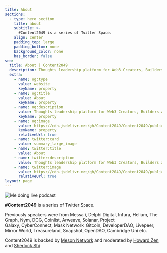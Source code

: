 ```yaml
---
title: About
sections:
  - type: hero_section
    title: about
    subtitle: >-
      #Content2049 is a series of Twitter Space.
    align: center
    padding_top: large
    padding_bottom: none
    background_color: none
    has_border: false
seo:
  title: About | Content2049
  description: Thoughts leadership platform for Web3 Creators, Builders and Advocates.
  extra:
    - name: og:type
      value: website
      keyName: property
    - name: og:title
      value: About
      keyName: property
    - name: og:description
      value: Thoughts leadership platform for Web3 Creators, Builders and Advocates.
      keyName: property
    - name: og:image
      value: https://cdn.jsdelivr.net/gh/Content2049/Content2049/public/images/about.jpg
      keyName: property
      relativeUrl: true
    - name: twitter:card
      value: summary_large_image
    - name: twitter:title
      value: About
    - name: twitter:description
      value: Thoughts leadership platform for Web3 Creators, Builders and Advocates.
    - name: twitter:image
      value: https://cdn.jsdelivr.net/gh/Content2049/Content2049/public/images/about.jpg
      relativeUrl: true
layout: page
---
```


![Me doing live podcast](https://cdn.jsdelivr.net/gh/Content2049/Content2049/public/images/about.jpg)

**#Content2049** is a series of Twitter Space. 

Previously speakers were from Messari, Delphi Digital, Infura, Helium, The Graph, Nym, DCG, Coinlist, Arweave, Solanar, Project Galaxy, CyberConnect, Mask Network, Gitcoin, DeveloperDAO, Livepeer, Mirror World, Treasureland, Snapshot, OpenDAO, Cambridge Uni etc.

Content2049 is backed by [Meson Network](https://meson.network/) and moderated by [Howard Zen](https://twitter.com/HowardZjh)  and [Sherlock Shi](https://twitter.com/SherlockShi_AHA)
